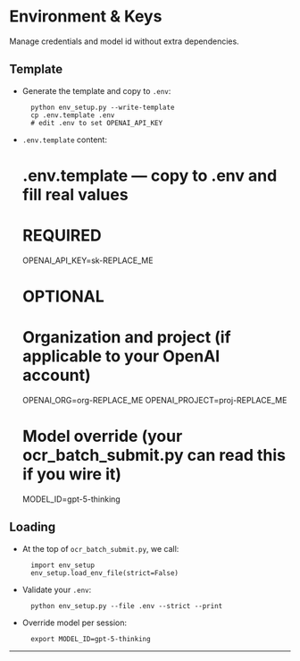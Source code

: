 # Environment & Keys

Manage credentials and model id without extra dependencies.

## Template

- Generate the template and copy to `.env`:

        python env_setup.py --write-template
        cp .env.template .env
        # edit .env to set OPENAI_API_KEY

- `.env.template` content:

    # .env.template — copy to .env and fill real values
    # REQUIRED
    OPENAI_API_KEY=sk-REPLACE_ME

    # OPTIONAL
    # Organization and project (if applicable to your OpenAI account)
    OPENAI_ORG=org-REPLACE_ME
    OPENAI_PROJECT=proj-REPLACE_ME

    # Model override (your ocr_batch_submit.py can read this if you wire it)
    MODEL_ID=gpt-5-thinking

## Loading

- At the top of `ocr_batch_submit.py`, we call:

        import env_setup
        env_setup.load_env_file(strict=False)

- Validate your `.env`:

        python env_setup.py --file .env --strict --print

- Override model per session:

        export MODEL_ID=gpt-5-thinking


---